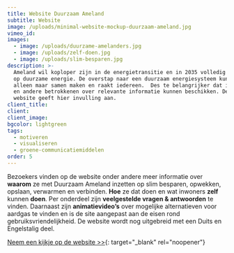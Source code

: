 ```yaml
---
title: Website Duurzaam Ameland
subtitle: Website
image: /uploads/minimal-website-mockup-duurzaam-ameland.jpg
vimeo_id:
images:
  - image: /uploads/duurzame-amelanders.jpg
  - image: /uploads/zelf-doen.jpg
  - image: /uploads/slim-besparen.jpg
description: >-
  Ameland wil koploper zijn in de energietransitie en in 2035 volledig over zijn
  op duurzame energie. De overstap naar een duurzaam energiesysteem kunnen ze
  alleen maar samen maken en raakt iedereen.  Des te belangrijker dat inwoners
  en andere betrokkenen over relevante informatie kunnen beschikken. Deze nieuwe
  website geeft hier invulling aan. 
client_title:
client:
client_image:
bgcolor: lightgreen
tags:
  - motiveren
  - visualiseren
  - groene-communicatiemiddelen
order: 5
---
```

Bezoekers vinden op de website onder andere meer informatie over **waarom**&nbsp;ze met Duurzaam Ameland inzetten op slim besparen, opwekken, opslaan, verwarmen en verbinden. **Hoe**&nbsp;ze dat doen en wat inwoners **zelf** kunnen **doen**. Per onderdeel zijn **veelgestelde vragen & antwoorden** te vinden. Daarnaast zijn **animatievideo’s** over mogelijke alternatieven voor aardgas te vinden en is de site aangepast aan de eisen rond gebruiksvriendelijkheid. De website wordt nog uitgebreid met een Duits en Engelstalig deel.

[Neem een kijkje op de website &gt;&gt;](https://www.duurzaamameland.nl/){: target="_blank" rel="noopener"}